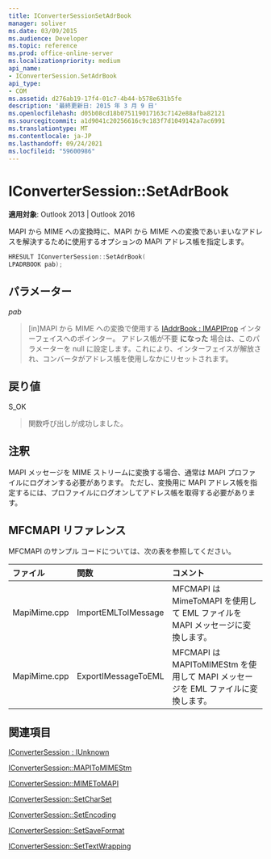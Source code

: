 ```yaml
---
title: IConverterSessionSetAdrBook
manager: soliver
ms.date: 03/09/2015
ms.audience: Developer
ms.topic: reference
ms.prod: office-online-server
ms.localizationpriority: medium
api_name:
- IConverterSession.SetAdrBook
api_type:
- COM
ms.assetid: d276ab19-17f4-01c7-4b44-b578e631b5fe
description: '最終更新日: 2015 年 3 月 9 日'
ms.openlocfilehash: d05b08cd18b075119017163c7142e88afba82121
ms.sourcegitcommit: a1d9041c20256616c9c183f7d1049142a7ac6991
ms.translationtype: MT
ms.contentlocale: ja-JP
ms.lasthandoff: 09/24/2021
ms.locfileid: "59600986"
---
```

# <a name="iconvertersessionsetadrbook"></a>IConverterSession::SetAdrBook

  
  
**適用対象**: Outlook 2013 | Outlook 2016 
  
MAPI から MIME への変換時に、MAPI から MIME への変換であいまいなアドレスを解決するために使用するオプションの MAPI アドレス帳を指定します。
  
```cpp
HRESULT IConverterSession::SetAdrBook( 
LPADRBOOK pab); 
```

## <a name="parameters"></a>パラメーター

 _pab_
  
> [in]MAPI から MIME への変換で使用する [IAddrBook : IMAPIProp](iaddrbookimapiprop.md) インターフェイスへのポインター。 アドレス帳が不要 **になった** 場合は、このパラメーターを null に設定します。これにより、インターフェイスが解放され、コンバータがアドレス帳を使用しなかにリセットされます。 
    
## <a name="return-value"></a>戻り値

S_OK
  
> 関数呼び出しが成功しました。
    
## <a name="remarks"></a>注釈

MAPI メッセージを MIME ストリームに変換する場合、通常は MAPI プロファイルにログオンする必要があります。 ただし、変換用に MAPI アドレス帳を指定するには、プロファイルにログオンしてアドレス帳を取得する必要があります。
  
## <a name="mfcmapi-reference"></a>MFCMAPI リファレンス

MFCMAPI のサンプル コードについては、次の表を参照してください。
  
|**ファイル**|**関数**|**コメント**|
|:-----|:-----|:-----|
|MapiMime.cpp  <br/> |ImportEMLToIMessage  <br/> |MFCMAPI は MimeToMAPI を使用して EML ファイルを MAPI メッセージに変換します。  <br/> |
|MapiMime.cpp  <br/> |ExportIMessageToEML  <br/> |MFCMAPI は MAPIToMIMEStm を使用して MAPI メッセージを EML ファイルに変換します。  <br/> |
   
## <a name="see-also"></a>関連項目



[IConverterSession : IUnknown](iconvertersessioniunknown.md)
  
[IConverterSession::MAPIToMIMEStm](iconvertersession-mapitomimestm.md)
  
[IConverterSession::MIMEToMAPI](iconvertersession-mimetomapi.md)
  
[IConverterSession::SetCharSet](iconvertersession-setcharset.md)
  
[IConverterSession::SetEncoding](iconvertersession-setencoding.md)
  
[IConverterSession::SetSaveFormat](iconvertersession-setsaveformat.md)
  
[IConverterSession::SetTextWrapping](iconvertersession-settextwrapping.md)

